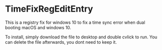 # TimeFixRegEditEntry
This is a registry fix for windows 10 to fix a time sync error when dual booting macOS and windows 10.

To install, simply download the file to desktop and double cvlick to run.
You can delete the file afterwards, you dont need to keep it.


